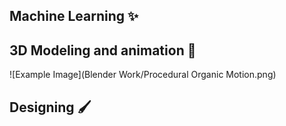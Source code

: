 ## Machine Learning ✨
## 3D Modeling and animation 🫶
![Example Image](Blender Work/Procedural Organic Motion.png)
## Designing 🖌️


<!--
**Mahendra2409/Mahendra2409** is a ✨ _special_ ✨ repository because its `README.md` (this file) appears on your GitHub profile.

Here are some ideas to get you started:

- 🔭 I’m currently working on ...
- 🌱 I’m currently learning ...
- 👯 I’m looking to collaborate on ...
- 🤔 I’m looking for help with ...
- 💬 Ask me about ...
- 📫 How to reach me: ...
- 😄 Pronouns: ...
- ⚡ Fun fact: ...
-->
